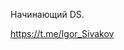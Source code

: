 Начинающий DS.

https://t.me/Igor_Sivakov

<!---
SivakovI/SivakovI is a ✨ special ✨ repository because its `README.md` (this file) appears on your GitHub profile.
You can click the Preview link to take a look at your changes.
--->
